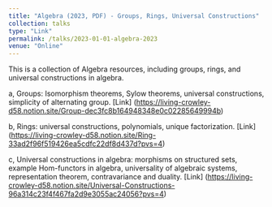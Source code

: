 ```yaml
---
title: "Algebra (2023, PDF) - Groups, Rings, Universal Constructions"
collection: talks
type: "Link"
permalink: /talks/2023-01-01-algebra-2023
venue: "Online"
---
```


This is a collection of Algebra resources, including groups, rings, and universal constructions in algebra.

a, Groups: Isomorphism theorems, Sylow theorems, universal constructions, simplicity of alternating group. 
[Link] (https://living-crowley-d58.notion.site/Group-dec3fc8b164948348e0c02285649994b)

b, Rings: universal constructions, polynomials, unique factorization. 
[Link] (https://living-crowley-d58.notion.site/Ring-33ad2f96f519426ea5cdfc22df8d437d?pvs=4)

c, Universal constructions in algebra: morphisms on structured sets, example Hom-functors in algebra, universality of algebraic systems, representation theorem, contravariance and duality.
[Link] (https://living-crowley-d58.notion.site/Universal-Constructions-96a314c23f4f467fa2d9e3055ac24056?pvs=4)
